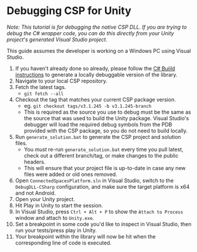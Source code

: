 # Debugging CSP for Unity

_Note: This tutorial is for debugging the native CSP DLL. If you are trying to debug the C# wrapper code, you can do this directly from your Unity project's generated Visual Studio project._

This guide assumes the developer is working on a Windows PC using Visual Studio.

1. If you haven't already done so already, please follow the [C# Buiild instructions](https://github.com/magnopus-opensource/connected-spaces-platform/wiki/Building-CSP-for-CSharp) to generate a locally debuggable version of the library.
2. Navigate to your local CSP repository.
3. Fetch the latest tags.
    - `git fetch --all`
4. Checkout the tag that matches your current CSP package version.
    - eg. `git checkout tags/v3.1.245 -b v3.1.245-branch`
    - This is required as the source you use to debug must be the same as the source that was used to build the Unity package. Visual Studio's debugger will load the required debug symbols from the PDB provided with the CSP package, so you do not need to build locally.
5. Run `generate_solution.bat` to generate the CSP project and solution files.
    - You _must_ re-run `generate_solution.bat` every time you pull latest, check out a different branch/tag, or make changes to the public headers.
    - This will ensure that your project file is up-to-date in case any new files were added or old ones removed.
6. Open `ConnectedSpacesPlatform.sln` in Visual Studio, switch to the `DebugDLL-CSharp` configuration, and make sure the target platform is x64 and not Android.
7. Open your Unity project.
8. Hit Play in Unity to start the session.
9. In Visual Studio, press `Ctrl + Alt + P` to show the `Attach to Process` window and attach to `Unity.exe`.
10. Set a breakpoint in some code you'd like to inspect in Visual Studio, then run your tests/press play in Unity.
11. Your breakpoint within the library will now be hit when the corresponding line of code is executed.

